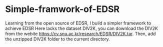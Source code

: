# Simple-framwork-of-EDSR
Learning from the open source of EDSR, I build a simpler framework to achieve EDSR
Here lacks the dataset DIV2K, you can download the DIV2K from the webite https://cv.snu.ac.kr/research/EDSR/DIV2K.tar.
Then, add the unzipped DIV2K folder to the current directory.
